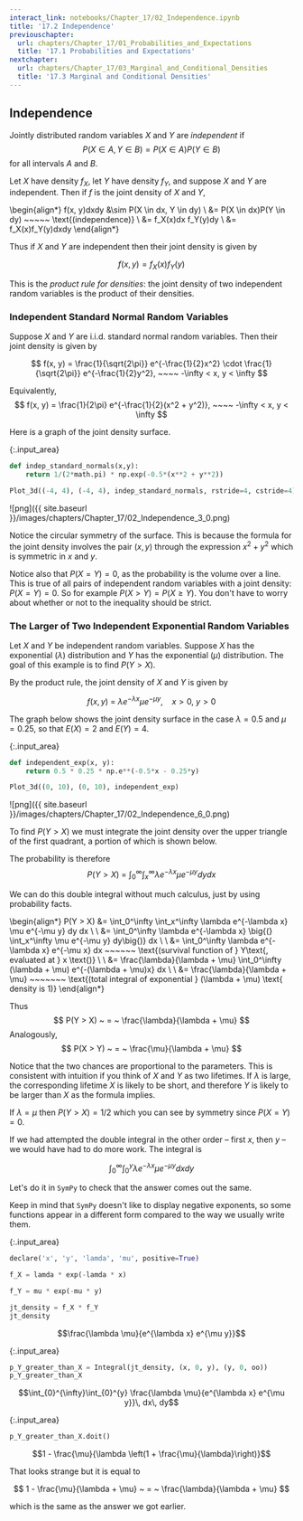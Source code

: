 ```yaml
---
interact_link: notebooks/Chapter_17/02_Independence.ipynb
title: '17.2 Independence'
previouschapter:
  url: chapters/Chapter_17/01_Probabilities_and_Expectations
  title: '17.1 Probabilities and Expectations'
nextchapter:
  url: chapters/Chapter_17/03_Marginal_and_Conditional_Densities
  title: '17.3 Marginal and Conditional Densities'
---
```


## Independence ##

Jointly distributed random variables $X$ and $Y$ are *independent* if
$$
P(X \in A, Y \in B) = P(X \in A)P(Y \in B)
$$
for all intervals $A$ and $B$.

Let $X$ have density $f_X$, let $Y$ have density $f_Y$, and suppose $X$ and $Y$ are independent. Then if $f$ is the joint density of $X$ and $Y$,

\begin{align*}
f(x, y)dxdy &\sim P(X \in dx, Y \in dy) \\
&= P(X \in dx)P(Y \in dy) ~~~~~ \text{(independence)} \\
&= f_X(x)dx f_Y(y)dy \\
&= f_X(x)f_Y(y)dxdy
\end{align*}

Thus if $X$ and $Y$ are independent then their joint density is given by

$$
f(x, y) = f_X(x)f_Y(y)
$$

This is the *product rule for densities*: the joint density of two independent random variables is the product of their densities.

### Independent Standard Normal Random Variables ###
Suppose $X$ and $Y$ are i.i.d. standard normal random variables. Then their joint density is given by

$$
f(x, y) = \frac{1}{\sqrt{2\pi}} e^{-\frac{1}{2}x^2} \cdot \frac{1}{\sqrt{2\pi}} e^{-\frac{1}{2}y^2}, ~~~~ -\infty < x, y < \infty
$$

Equivalently,
$$
f(x, y) = \frac{1}{2\pi} e^{-\frac{1}{2}(x^2 + y^2)}, ~~~~ -\infty < x, y < \infty
$$

Here is a graph of the joint density surface.


{:.input_area}
```python
def indep_standard_normals(x,y):
    return 1/(2*math.pi) * np.exp(-0.5*(x**2 + y**2))

Plot_3d((-4, 4), (-4, 4), indep_standard_normals, rstride=4, cstride=4)
```


![png]({{ site.baseurl }}/images/chapters/Chapter_17/02_Independence_3_0.png)


Notice the circular symmetry of the surface. This is because the formula for the joint density involves the pair $(x, y)$ through the expression $x^2 + y^2$ which is symmetric in $x$ and $y$.

Notice also that $P(X = Y) = 0$, as the probability is the volume over a line. This is true of all pairs of independent random variables with a joint density: $P(X = Y) = 0$. So for example $P(X > Y) = P(X \ge Y)$. You don't have to worry about whether or not to the inequality should be strict.

### The Larger of Two Independent Exponential Random Variables ###
Let $X$ and $Y$ be independent random variables. Suppose $X$ has the exponential $(\lambda)$ distribution and $Y$ has the exponential $(\mu)$ distribution. The goal of this example is to find $P(Y > X)$.

By the product rule, the joint density of $X$ and $Y$ is given by

$$
f(x, y) ~ = ~ \lambda e^{-\lambda x} \mu e^{-\mu y}, ~~~~ x > 0, ~ y > 0
$$

The graph below shows the joint density surface in the case $\lambda = 0.5$ and $\mu = 0.25$, so that $E(X) = 2$ and $E(Y) = 4$.


{:.input_area}
```python
def independent_exp(x, y):
    return 0.5 * 0.25 * np.e**(-0.5*x - 0.25*y)

Plot_3d((0, 10), (0, 10), independent_exp)
```


![png]({{ site.baseurl }}/images/chapters/Chapter_17/02_Independence_6_0.png)


To find $P(Y > X)$ we must integrate the joint density over the upper triangle of the first quadrant, a portion of which is shown below.

The probability is therefore
$$
P(Y > X) ~ = ~ \int_0^\infty \int_x^\infty \lambda e^{-\lambda x} \mu e^{-\mu y} dy dx
$$

We can do this double integral without much calculus, just by using probability facts. 

\begin{align*}
P(Y > X) &= \int_0^\infty \int_x^\infty \lambda e^{-\lambda x} \mu e^{-\mu y} dy dx \\ \\
&= \int_0^\infty \lambda e^{-\lambda x} \big{(} \int_x^\infty \mu e^{-\mu y} dy\big{)} dx \\ \\
&= \int_0^\infty \lambda e^{-\lambda x} e^{-\mu x} dx ~~~~~~ \text{(survival function of } Y\text{, evaluated at } x \text{)} \\ \\
&= \frac{\lambda}{\lambda + \mu} \int_0^\infty (\lambda + \mu) e^{-(\lambda + \mu)x} dx \\ \\
&= \frac{\lambda}{\lambda + \mu} ~~~~~~~ \text{(total integral of exponential }
(\lambda + \mu) \text{ density is 1)}
\end{align*}

Thus
$$
P(Y > X) ~ = ~ \frac{\lambda}{\lambda + \mu}
$$
Analogously,
$$
P(X > Y) ~ = ~ \frac{\mu}{\lambda + \mu}
$$

Notice that the two chances are proportional to the parameters. This is consistent with intuition if you think of $X$ and $Y$ as two lifetimes. If $\lambda$ is large, the corresponding lifetime $X$ is likely to be short, and therefore $Y$ is likely to be larger than $X$ as the formula implies.

If $\lambda = \mu$ then $P(Y > X) = 1/2$ which you can see by symmetry since $P(X = Y) = 0$.

If we had attempted the double integral in the other order – first $x$, then $y$ – we would have had to do more work. The integral is

$$
\int_0^\infty \int_0^y \lambda e^{-\lambda x} \mu e^{-\mu y} dx dy
$$


Let's do it in `SymPy` to check that the answer comes out the same.

Keep in mind that `SymPy` doesn't like to display negative exponents, so some functions appear in a different form compared to the way we usually write them.


{:.input_area}
```python
declare('x', 'y', 'lamda', 'mu', positive=True)

f_X = lamda * exp(-lamda * x)

f_Y = mu * exp(-mu * y)

jt_density = f_X * f_Y
jt_density
```




$$\frac{\lambda \mu}{e^{\lambda x} e^{\mu y}}$$




{:.input_area}
```python
p_Y_greater_than_X = Integral(jt_density, (x, 0, y), (y, 0, oo))
p_Y_greater_than_X
```




$$\int_{0}^{\infty}\int_{0}^{y} \frac{\lambda \mu}{e^{\lambda x} e^{\mu y}}\, dx\, dy$$




{:.input_area}
```python
p_Y_greater_than_X.doit()
```




$$1 - \frac{\mu}{\lambda \left(1 + \frac{\mu}{\lambda}\right)}$$



That looks strange but it is equal to

$$
1 - \frac{\mu}{\lambda + \mu} ~ = ~ \frac{\lambda}{\lambda + \mu}
$$

which is the same as the answer we got earlier.
